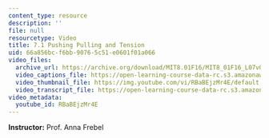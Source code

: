 ```yaml
---
content_type: resource
description: ''
file: null
resourcetype: Video
title: 7.1 Pushing Pulling and Tension
uid: 66a856bc-f6bb-9076-5c51-e0601f01a066
video_files:
  archive_url: https://archive.org/download/MIT8.01F16/MIT8_01F16_L07v01_360p.mp4
  video_captions_file: https://open-learning-course-data-rc.s3.amazonaws.com/8-01sc-classical-mechanics-fall-2016/b620b4f7ebf25d118b5a1b27f475f134_RBaBEjzMr4E.vtt
  video_thumbnail_file: https://img.youtube.com/vi/RBaBEjzMr4E/default.jpg
  video_transcript_file: https://open-learning-course-data-rc.s3.amazonaws.com/8-01sc-classical-mechanics-fall-2016/39256fd439428dc74585370597a0302e_RBaBEjzMr4E.pdf
video_metadata:
  youtube_id: RBaBEjzMr4E
---
```


**Instructor:** Prof. Anna Frebel